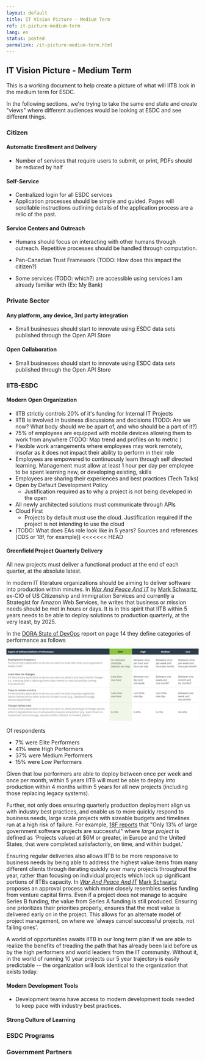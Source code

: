 ```yaml
---
layout: default
title: IT Vision Picture - Medium Term
ref: it-picture-medium-term
lang: en
status: posted
permalink: /it-picture-medium-term.html
---
```


## IT Vision Picture - Medium Term

This is a working document to help create a picture of what will IITB look in the medium term for ESDC.

In the following sections, we're trying to take the same end state and create "views" where different audiences would be looking at ESDC and see different things.

### Citizen

#### Automatic Enrollment and Delivery

- Number of services that require users to submit, or print, PDFs should be reduced by half

#### Self-Service

- Centralized login for all ESDC services
- Application processes should be simple and guided. Pages will scrollable instructions outlining details of the application process are a relic of the past.

#### Service Centers and Outreach

- Humans should focus on interacting with other humans through outreach. Repetitive processes should be handled through computation. 

- Pan-Canadian Trust Framework (TODO: How does this impact the citizen?)
- Some services (TODO: which?) are accessible using services I am already familiar with (Ex: My Bank)

### Private Sector

#### Any platform, any device, 3rd party integration

- Small businesses should start to innovate using ESDC data sets published through the Open API Store

#### Open Collaboration

- Small businesses should start to innovate using ESDC data sets published through the Open API Store

### IITB-ESDC

#### Modern Open Organization

- IITB strictly controls 20% of it's funding for Internal IT Projects 
- IITB is involved in business discussions and decisions (TODO: Are we now? What body should we be apart of, and who should be a part of it?)
- 75% of employees are equipped with mobile devices allowing them to work from anywhere (TODO: Map trend and profiles on to metric )
- Flexible work arrangements where employees may work remotely, insofar as it does not impact their ability to perform in their role
- Employees are empowered to continuously learn through self directed learning. Management must allow at least 1 hour per day per employee to be spent learning new, or developing existing, skills
- Employees are sharing their experiences and best practices (Tech Talks)
- Open by Default Development Policy
  - Justification required as to why a project is not being developed in the open
- All newly architected solutions must communicate through APIs
- Cloud First
  - Projects by default must use the cloud. Justification required if the project is not intending to use the cloud
- (TODO: What does EAs role look like in 5 years? Sources and references [CDS or 18f, for example])
<<<<<<< HEAD

#### Greenfield Project Quarterly Delivery 

All new projects must deliver a functional product at the end of each quarter, at the absolute latest. 

In modern IT literature organizations should be aiming to deliver software into production within minutes. In [*War And Peace And IT*](https://itrevolution.com/book/war-and-peace-and-it/) by [Mark Schwartz](https://itrevolution.com/faculty/mark-schwartz/), ex-CIO of US Citizenship and Immigration Services and currently a Strategist for Amazon Web Services, he writes that business or mission needs should be met in hours or days. It is in this spirit that IITB within 5 years needs to be able to deploy solutions to production quarterly, at the very least, by 2025. 

In the [DORA State of DevOps](https://www.google.com/url?sa=t&rct=j&q=&esrc=s&source=web&cd=3&cad=rja&uact=8&ved=2ahUKEwiGzKvWsoDkAhVOTt8KHVTvDBoQFjACegQIAhAC&url=http%3A%2F%2Fcloudplatformonline.com%2Frs%2F248-TPC-286%2Fimages%2FDORA-State%2520of%2520DevOps.pdf&usg=AOvVaw3Igoh1u4hGjIr7p9jV1_Ae) report on page 14 they define categories of performance as follows 

![alt text](../../assets/images/aspectOfSoftwareDeliveryPerformance.PNG)

Of respondents 

- 7% were Elite Performers
- 41% were High Performers
- 37% were Medium Performers
- 15% were Low Performers 

Given that low performers are able to deploy between once per week and once per month, within 5 years IITB will must be able to deploy into production within 4 months within 5 years for all new projects (including those replacing legacy systems). 

Further, not only does ensuring quarterly production deployment align us with industry best practices, and enable us to more quickly respond to business needs, large scale projects with sizeable budgets and timelines run at a high risk of failure. For example, [18F reports](https://github.com/18F/technology-budgeting/blob/master/handbook.md) that "Only 13% of large government software projects are successful" where *large project* is defined as 'Projects valued at $6M or greater, in Europe and the United States, that were completed satisfactorily, on time, and within budget.'

Ensuring regular deliveries also allows IITB to be more responsive to business needs by being able to address the highest value items from many different clients through iterating quickly over many projects throughout the year, rather than focusing on individual projects which lock up significant portions of IITBs capacity. In [*War And Peace And IT*](https://itrevolution.com/book/war-and-peace-and-it/) [Mark Schwartz](https://itrevolution.com/faculty/mark-schwartz/) proposes an approval process which more closely resembles series funding from venture capital firms. Even if a project does not manage to acquire Series B funding, the value from Series A funding is still produced. Ensuring one prioritizes their priorities properly, ensures that the most value is delivered early on in the project. This allows for an alternate model of project management, on where we 'always cancel successful projects, not failing ones'. 

A world of opportunities awaits IITB in our long term plan if we are able to realize the benefits of treading the path that has already been laid before us by the high performers and world leaders from the IT community. Without it, in the world of running 10 year projects our 5 year trajectory is easily predictable -- the organization will look identical to the organization that exists today.

#### Modern Development Tools

- Development teams have access to modern development tools needed to keep pace with industry best practices.

#### Strong Culture of Learning

### ESDC Programs

### Government Partners
